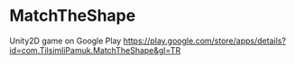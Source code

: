 # MatchTheShape
Unity2D game on Google Play
https://play.google.com/store/apps/details?id=com.TilsimliPamuk.MatchTheShape&gl=TR
